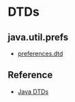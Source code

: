 # DTDs

## java.util.prefs

- [preferences.dtd](http://www.oracle.com/webfolder/technetwork/jsc/dtd/preferences.dtd)

## Reference

- [Java DTDs](http://www.oracle.com/webfolder/technetwork/jsc/dtd/index.html)
